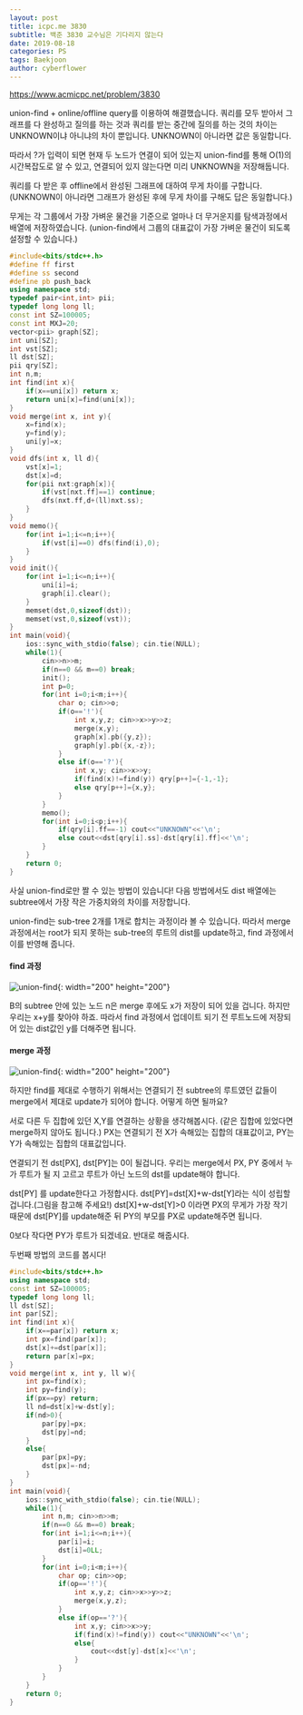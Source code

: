 ```yaml
---
layout: post
title: icpc.me 3830
subtitle: 백준 3830 교수님은 기다리지 않는다
date: 2019-08-18
categories: PS
tags: Baekjoon
author: cyberflower
---
```


<https://www.acmicpc.net/problem/3830>

union-find + online/offline query를 이용하여 해결했습니다. 쿼리를 모두 받아서 그래프를 다 완성하고 질의를 하는 것과 쿼리를 받는 중간에 질의를 하는 것의 차이는 UNKNOWN이냐 아니냐의 차이 뿐입니다. UNKNOWN이 아니라면 값은 동일합니다.

따라서 ?가 입력이 되면 현재 두 노드가 연결이 되어 있는지 union-find를 통해 O(1)의 시간복잡도로 알 수 있고, 연결되어 있지 않는다면 미리 UNKNOWN을 저장해둡니다.

쿼리를 다 받은 후 offline에서 완성된 그래프에 대하여 무게 차이를 구합니다. (UNKNOWN이 아니라면 그래프가 완성된 후에 무게 차이를 구해도 답은 동일합니다.)

무게는 각 그룹에서 가장 가벼운 물건을 기준으로 얼마나 더 무거운지를 탐색과정에서 배열에 저장하였습니다. (union-find에서 그룹의 대표값이 가장 가벼운 물건이 되도록 설정할 수 있습니다.)  

```cpp
#include<bits/stdc++.h>
#define ff first
#define ss second
#define pb push_back
using namespace std;
typedef pair<int,int> pii;
typedef long long ll;
const int SZ=100005;
const int MXJ=20;
vector<pii> graph[SZ];
int uni[SZ];
int vst[SZ];
ll dst[SZ];
pii qry[SZ];
int n,m;
int find(int x){
	if(x==uni[x]) return x;
	return uni[x]=find(uni[x]);
}
void merge(int x, int y){
	x=find(x);
	y=find(y);
	uni[y]=x;
}
void dfs(int x, ll d){
	vst[x]=1;
	dst[x]=d;
	for(pii nxt:graph[x]){
		if(vst[nxt.ff]==1) continue;
		dfs(nxt.ff,d+(ll)nxt.ss);
	}
}
void memo(){
	for(int i=1;i<=n;i++){
		if(vst[i]==0) dfs(find(i),0);
	}
}
void init(){
	for(int i=1;i<=n;i++){
		uni[i]=i;
		graph[i].clear();
	}
	memset(dst,0,sizeof(dst));
	memset(vst,0,sizeof(vst));
}
int main(void){
	ios::sync_with_stdio(false); cin.tie(NULL);
	while(1){
		cin>>n>>m;
		if(n==0 && m==0) break;
		init();
		int p=0;
		for(int i=0;i<m;i++){
			char o; cin>>o;
			if(o=='!'){
				int x,y,z; cin>>x>>y>>z;
				merge(x,y);
				graph[x].pb({y,z});
				graph[y].pb({x,-z});
			}
			else if(o=='?'){
				int x,y; cin>>x>>y;
				if(find(x)!=find(y)) qry[p++]={-1,-1};
				else qry[p++]={x,y};
			}
		}
		memo();
		for(int i=0;i<p;i++){
			if(qry[i].ff==-1) cout<<"UNKNOWN"<<'\n';
			else cout<<dst[qry[i].ss]-dst[qry[i].ff]<<'\n';
		}
	}
	return 0;
}
```
사실 union-find로만 짤 수 있는 방법이 있습니다! 다음 방법에서도 dist 배열에는 subtree에서 가장 작은 가중치와의 차이를 저장합니다.

union-find는 sub-tree 2개를 1개로 합치는 과정이라 볼 수 있습니다. 따라서 merge 과정에서는 root가 되지 못하는 sub-tree의 루트의 dist를 update하고, find 과정에서 이를 반영해 줍니다.

#### find 과정

![union-find](/img/2019-08-18-icpc3830-1.png){: width="200" height="200"}

B의 subtree 안에 있는 노드 n은 merge 후에도 x가 저장이 되어 있을 겁니다. 하지만 우리는 x+y를 찾아야 하죠. 따라서 find 과정에서 업데이트 되기 전 루트노드에 저장되어 있는 dist값인 y를 더해주면 됩니다.

#### merge 과정

![union-find](/img/2019-08-18-icpc3830-2.png){: width="200" height="200"}

하지만 find를 제대로 수행하기 위해서는 연결되기 전 subtree의 루트였던 값들이 merge에서 제대로 update가 되어야 합니다. 어떻게 하면 될까요?

서로 다른 두 집합에 있던 X,Y를 연결하는 상황을 생각해봅시다. (같은 집합에 있었다면 merge하지 않아도 됩니다.) PX는 연결되기 전 X가 속해있는 집합의 대표값이고, PY는 Y가 속해있는 집합의 대표값입니다.

연결되기 전 dst[PX], dst[PY]는 0이 될겁니다. 우리는 merge에서 PX, PY 중에서 누가 루트가 될 지 고르고 루트가 아닌 노드의 dst를 update해야 합니다.

dst[PY] 를 update한다고 가정합시다. dst[PY]=dst[X]+w-dst[Y]라는 식이 성립할 겁니다.(그림을 참고해 주세요!) dst[X]+w-dst[Y]>0 이라면 PX의 무게가 가장 작기 때문에 dst[PY]를 update해준 뒤
PY의 부모를 PX로 update해주면 됩니다.

0보다 작다면 PY가 루트가 되겠네요. 반대로 해줍시다.

두번째 방법의 코드를 봅시다!

```cpp
#include<bits/stdc++.h>
using namespace std;
const int SZ=100005;
typedef long long ll;
ll dst[SZ];
int par[SZ];
int find(int x){
	if(x==par[x]) return x;
	int px=find(par[x]);
	dst[x]+=dst[par[x]];
	return par[x]=px;
}
void merge(int x, int y, ll w){
	int px=find(x);
	int py=find(y);
	if(px==py) return;
	ll nd=dst[x]+w-dst[y];
	if(nd>0){
		par[py]=px;
		dst[py]=nd;
	}
	else{
		par[px]=py;
		dst[px]=-nd;
	}
}
int main(void){
	ios::sync_with_stdio(false); cin.tie(NULL);
	while(1){
		int n,m; cin>>n>>m;
		if(n==0 && m==0) break;
		for(int i=1;i<=n;i++){
			par[i]=i;
			dst[i]=0LL;
		}
		for(int i=0;i<m;i++){
			char op; cin>>op;
			if(op=='!'){
				int x,y,z; cin>>x>>y>>z;
				merge(x,y,z);
			}
			else if(op=='?'){
				int x,y; cin>>x>>y;
				if(find(x)!=find(y)) cout<<"UNKNOWN"<<'\n';
				else{
					cout<<dst[y]-dst[x]<<'\n';
				}
			}			
		}
	}
	return 0;
}
```
